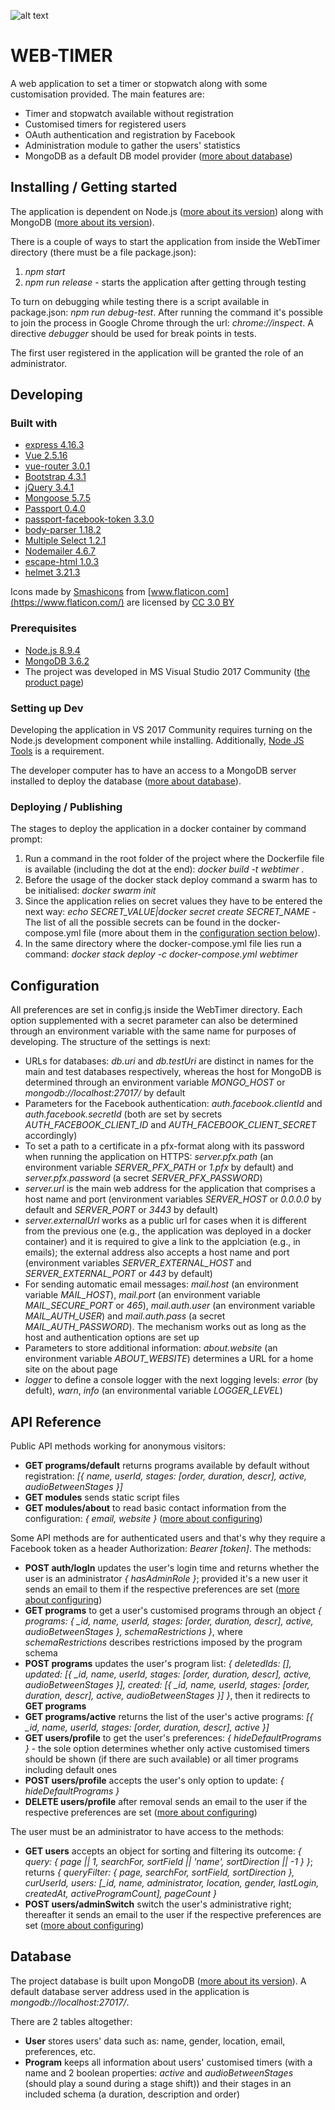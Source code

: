 
![alt text](https://github.com/Jahn08/WEB-TIMER/blob/master/WebTimer/resources/images/favicon-navbar.ico)

# WEB-TIMER

A web application to set a timer or stopwatch along with some customisation provided. The main features are:

* Timer and stopwatch available without registration
* Customised timers for registered users
* OAuth authentication and registration by Facebook
* Administration module to gather the users' statistics
* MongoDB as a default DB model provider ([more about database](#headDatabase))

## Installing / Getting started

The application is dependent on Node.js ([more about its version](#headPrerequisites)) along with MongoDB ([more about its version](#headSettingUpDev)).

There is a couple of ways to start the application from inside the WebTimer directory (there must be a file package.json):
1. *npm start*
2. *npm run release* - starts the application after getting through testing

To turn on debugging while testing there is a script available in package.json: *npm run debug-test*. After running the command it's possible to join the process in Google Chrome through the url: *chrome://inspect*. A directive *debugger* should be used for break points in tests.

The first user registered in the application will be granted the role of an administrator.

## Developing

### Built with

* [express 4.16.3](https://www.npmjs.com/package/express/v/4.16.3)
* [Vue 2.5.16](https://www.npmjs.com/package/vue/v/2.5.16)
* [vue-router 3.0.1](https://www.npmjs.com/package/vue-router/v/3.0.1)
* [Bootstrap 4.3.1](https://www.npmjs.com/package/bootstrap/v/4.3.1)
* [jQuery 3.4.1](https://www.npmjs.com/package/jquery/v/3.4.1)
* [Mongoose 5.7.5](https://www.npmjs.com/package/mongoose/v/5.7.5)
* [Passport 0.4.0](https://www.npmjs.com/package/passport/v/0.4.0)
* [passport-facebook-token 3.3.0](https://www.npmjs.com/package/passport-facebook-token/v/3.3.0)
* [body-parser 1.18.2](https://www.npmjs.com/package/body-parser/v/1.18.2)
* [Multiple Select 1.2.1](https://www.npmjs.com/package/multiple-select/v/1.2.1)
* [Nodemailer 4.6.7](https://www.npmjs.com/package/nodemailer/v/4.6.7)
* [escape-html 1.0.3](https://www.npmjs.com/package/escape-html/v/1.0.3)
* [helmet 3.21.3](https://www.npmjs.com/package/helmet/v/3.21.3)

Icons made by [Smashicons](https://www.flaticon.com/authors/smashicons) from [www.flaticon.com](https://www.flaticon.com/) are licensed by [CC 3.0 BY](http://creativecommons.org/licenses/by/3.0/)

### <a name="headPrerequisites"></a>Prerequisites

* [Node.js 8.9.4](https://nodejs.org/download/release/v8.9.4/)
* [MongoDB 3.6.2](https://www.mongodb.org/dl/win32/x86_64-2008plus-ssl?_ga=2.113660480.637015255.1538331504-1402874581.1537118071)
* The project was developed in MS Visual Studio 2017 Community ([the product page](https://visualstudio.microsoft.com/vs/community/))

### <a name="headSettingUpDev"></a>Setting up Dev

Developing the application in VS 2017 Community requires turning on the Node.js development component while installing. Additionally, [Node JS Tools](https://github.com/Microsoft/nodejstools/) is a requirement.

The developer computer has to have an access to a MongoDB server installed to deploy the database ([more about database](#headDatabase)).

### Deploying / Publishing

The stages to deploy the application in a docker container by command prompt:
1. Run a command in the root folder of the project where the Dockerfile file is available (including the dot at the end): *docker build -t webtimer .*
2. Before the usage of the docker stack deploy command a swarm has to be initialised: *docker swarm init*
3. Since the application relies on secret values they have to be entered the next way: *echo SECRET_VALUE|docker secret create SECRET_NAME -*
The list of all the possible secrets can be found in the docker-compose.yml file (more about them in the [configuration section below](#headConfiguration)).
4. In the same directory where the docker-compose.yml file lies run a command: *docker stack deploy -c docker-compose.yml webtimer*

## <a name="headConfiguration"></a>Configuration

All preferences are set in config.js inside the WebTimer directory. Each option supplemented with a secret parameter can also be determined through an environment variable with the same name for purposes of developing. The structure of the settings is next:
* URLs for databases: *db.uri* and *db.testUri* are distinct in names for the main and test databases respectively, whereas the host for MongoDB is determined through an environment variable *MONGO_HOST* or *mongodb://localhost:27017/* by default
* Parameters for the Facebook authentication: *auth.facebook.clientId* and *auth.facebook.secretId* (both are set by secrets  *AUTH_FACEBOOK_CLIENT_ID* and *AUTH_FACEBOOK_CLIENT_SECRET* accordingly)
* To set a path to a certificate in a pfx-format along with its password when running the application on HTTPS: *server.pfx.path* (an environment variable *SERVER_PFX_PATH* or *1.pfx* by default) and *server.pfx.password* (a secret *SERVER_PFX_PASSWORD*)
* *server.url* is the main web address for the application that comprises a host name and port (environment variables *SERVER_HOST* or *0.0.0.0* by default and *SERVER_PORT* or *3443* by default)
* *server.externalUrl* works as a public url for cases when it is different from the previous one (e.g., the application was deployed in a docker container) and it is required to give a link to the applciation (e.g., in emails); the external address also accepts a host name and port (environment variables *SERVER_EXTERNAL_HOST* and *SERVER_EXTERNAL_PORT* or *443* by default)
* For sending automatic email messages: *mail.host* (an environment variable *MAIL_HOST*), *mail.port* (an environment variable *MAIL_SECURE_PORT* or *465*), *mail.auth.user* (an environment variable *MAIL_AUTH_USER*) and *mail.auth.pass* (a secret *MAIL_AUTH_PASSWORD*). The mechanism works out as long as the host and authentication options are set up 
* Parameters to store additional information: *about.website* (an environment variable *ABOUT_WEBSITE*) determines a URL for a home site on the about page
* *logger* to define a console logger with the next logging levels: *error* (by defult), *warn*, *info* (an environmental variable *LOGGER_LEVEL*)

## API Reference

Public API methods working for anonymous visitors:
* **GET programs/default** returns programs available by default without registration: *[{ name, userId, stages: [order, duration, descr], active, audioBetweenStages }]*
* **GET modules** sends static script files
* **GET modules/about** to read basic contact information from the configuration: *{ email, website }* ([more about configuring](#headConfiguration))

Some API methods are for authenticated users and that's why they require a Facebook token as a header Authorization: *Bearer [token]*. The methods:
* **POST auth/logIn** updates the user's login time and returns whether the user is an administrator *{ hasAdminRole }*; provided it's a new user it sends an email to them if the respective preferences are set ([more about configuring](#headConfiguration))
* **GET programs** to get a user's customised programs through an object *{ programs: { _id, name, userId, stages: [order, duration, descr], active, audioBetweenStages }, schemaRestrictions }*, where *schemaRestrictions* describes restrictions imposed by the program schema
* **POST programs** updates the user's program list: *{ deletedIds: [], updated: [{ _id, name, userId, stages: [order, duration, descr], active, audioBetweenStages }], created: [{ _id, name, userId, stages: [order, duration, descr], active, audioBetweenStages }] }*, then it redirects to **GET programs**
* **GET programs/active** returns the list of the user's active programs: *[{ _id, name, userId, stages: [order, duration, descr], active }]*
* **GET users/profile** to get the user's preferences: *{ hideDefaultPrograms }* - the sole option determines whether only active customised timers should be shown (if there are such available) or all timer programs including default ones
* **POST users/profile** accepts the user's only option to update: *{ hideDefaultPrograms }*
* **DELETE users/profile** after removal sends an email to the user if the respective preferences are set ([more about configuring](#headConfiguration))

The user must be an administrator to have access to the methods:
* **GET users** accepts an object for sorting and filtering its outcome: *{ query: { page || 1, searchFor, sortField || 'name', sortDirection || -1 } }*; returns *{ queryFilter: { page, searchFor, sortField, sortDirection }, curUserId, users: [_id, name, administrator, location, gender, lastLogin, createdAt, activeProgramCount], pageCount }*
* **POST users/adminSwitch** switch the user's administrative right; thereafter it sends an email to the user if the respective preferences are set ([more about configuring](#headConfiguration))

## <a name="headDatabase"></a>Database

The project database is built upon MongoDB ([more about its version](#headPrerequisites)). A default database server address used in the application is *mongodb://localhost:27017/*.

There are 2 tables altogether:
* **User** stores users' data such as: name, gender, location, email, preferences, etc.
* **Program** keeps all information about users' customised timers (with a name and 2 boolean properties: *active* and *audioBetweenStages* (should play a sound during a stage shift)) and their stages in an included schema (a duration, description and order)
